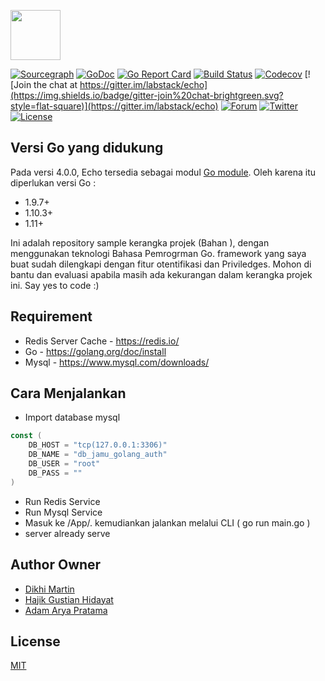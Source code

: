<a href="https://echo.labstack.com"><img height="80" src="https://cdn.labstack.com/images/echo-logo.svg"></a>

[![Sourcegraph](https://sourcegraph.com/github.com/labstack/echo/-/badge.svg?style=flat-square)](https://sourcegraph.com/github.com/labstack/echo?badge)
[![GoDoc](http://img.shields.io/badge/go-documentation-blue.svg?style=flat-square)](http://godoc.org/github.com/labstack/echo)
[![Go Report Card](https://goreportcard.com/badge/github.com/labstack/echo?style=flat-square)](https://goreportcard.com/report/github.com/labstack/echo)
[![Build Status](http://img.shields.io/travis/labstack/echo.svg?style=flat-square)](https://travis-ci.org/labstack/echo)
[![Codecov](https://img.shields.io/codecov/c/github/labstack/echo.svg?style=flat-square)](https://codecov.io/gh/labstack/echo)
[![Join the chat at https://gitter.im/labstack/echo](https://img.shields.io/badge/gitter-join%20chat-brightgreen.svg?style=flat-square)](https://gitter.im/labstack/echo)
[![Forum](https://img.shields.io/badge/community-forum-00afd1.svg?style=flat-square)](https://forum.labstack.com)
[![Twitter](https://img.shields.io/badge/twitter-@labstack-55acee.svg?style=flat-square)](https://twitter.com/labstack)
[![License](http://img.shields.io/badge/license-mit-blue.svg?style=flat-square)](https://raw.githubusercontent.com/labstack/echo/master/LICENSE)

## Versi Go yang didukung
Pada versi 4.0.0, Echo tersedia sebagai modul [Go module](https://github.com/golang/go/wiki/Modules). Oleh karena itu diperlukan versi Go :
- 1.9.7+
- 1.10.3+
- 1.11+

Ini adalah repository sample kerangka projek (Bahan ), dengan menggunakan teknologi Bahasa Pemrogrman Go.  framework yang saya buat sudah dilengkapi dengan fitur otentifikasi dan Priviledges. Mohon di bantu dan evaluasi apabila masih ada kekurangan dalam kerangka projek ini.  Say yes to code :)

## Requirement
- Redis Server Cache - https://redis.io/
- Go - https://golang.org/doc/install
- Mysql - https://www.mysql.com/downloads/


## Cara Menjalankan
- Import database mysql
```go
const (
    DB_HOST = "tcp(127.0.0.1:3306)"
    DB_NAME = "db_jamu_golang_auth"
    DB_USER = "root"
    DB_PASS = ""
)

```
- Run Redis Service
- Run Mysql Service
- Masuk ke /App/. kemudiankan jalankan melalui CLI ( go run main.go )
- server already serve


## Author Owner
- [Dikhi Martin](https://www.linkedin.com/in/dikhi-martin/)
- [Hajik Gustian Hidayat](https://www.linkedin.com/in/hajik-gustian-hidayat-6ab575162/)
- [Adam Arya Pratama](https://www.linkedin.com/in/adam-arya-pratama-76781a140/)

## License
[MIT](https://github.com/labstack/echo/blob/master/LICENSE)
